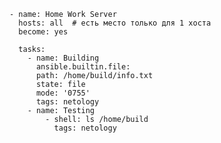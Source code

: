     - name: Home Work Server
      hosts: all  # есть место только для 1 хоста
      become: yes
    
      tasks:
        - name: Building
          ansible.builtin.file:
          path: /home/build/info.txt
          state: file
          mode: '0755'
          tags: netology
        - name: Testing
            - shell: ls /home/build
              tags: netology